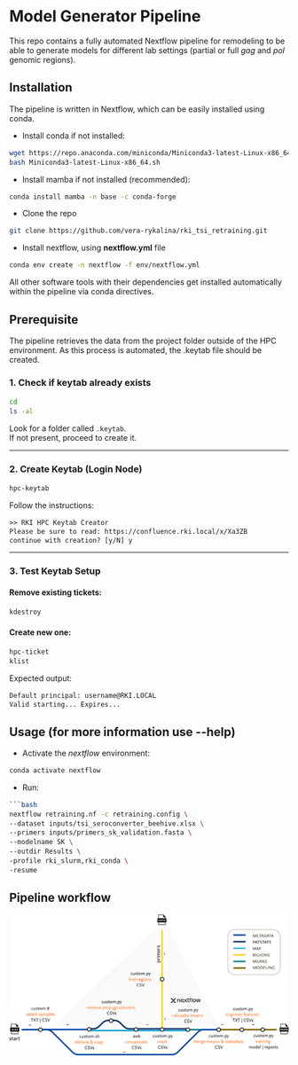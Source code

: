 # Model Generator Pipeline
This repo contains a fully automated Nextflow pipeline for remodeling to be able to generate models for different lab settings (partial or full _gag_ and _pol_ genomic regions). 

## Installation
The pipeline is written in Nextflow, which can be easily installed using conda.

- Install conda if not installed:

```sh
wget https://repo.anaconda.com/miniconda/Miniconda3-latest-Linux-x86_64.sh
bash Miniconda3-latest-Linux-x86_64.sh
```

- Install mamba if not installed (recommended):

```sh
conda install mamba -n base -c conda-forge
```

- Clone the repo

```sh
git clone https://github.com/vera-rykalina/rki_tsi_retraining.git  
```

- Install nextflow, using **nextflow.yml** file

```sh
conda env create -n nextflow -f env/nextflow.yml
```

All other software tools with their dependencies get installed automatically within the pipeline via conda directives. 


## Prerequisite
The pipeline retrieves the data from the project folder outside of the HPC environment. As this process is automated, the .keytab file should be created.

### 1. Check if keytab already exists

```bash
cd  
ls -al
```

Look for a folder called `.keytab`.  
If not present, proceed to create it.

---

### 2. Create Keytab (Login Node)

```bash
hpc-keytab
```

Follow the instructions:

```text
>> RKI HPC Keytab Creator
Please be sure to read: https://confluence.rki.local/x/Xa3ZB
continue with creation? [y/N] y
```

---

### 3. Test Keytab Setup

#### Remove existing tickets:<p>

```bash
kdestroy
```

#### Create new one:

```bash
hpc-ticket
klist
```

Expected output:
```
Default principal: username@RKI.LOCAL
Valid starting... Expires...
```



## Usage (for more information use **--help**)

- Activate the *nextflow* environment:
```sh
conda activate nextflow
```

- Run: 

```sh
```bash
nextflow retraining.nf -c retraining.config \
--dataset inputs/tsi_seroconverter_beehive.xlsx \
--primers inputs/primers_sk_validation.fasta \
--modelname SK \
--outdir Results \
-profile rki_slurm,rki_conda \
-resume
```


## Pipeline workflow
![Plot](/images/retraining_500_dpi.png)